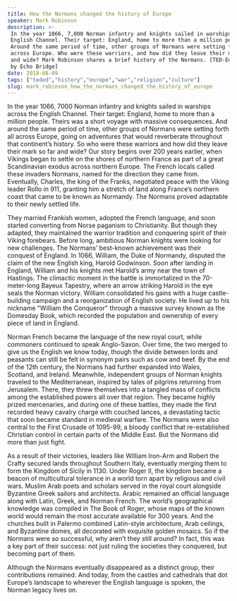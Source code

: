 ```yaml
---
title: How the Normans changed the history of Europe
speaker: Mark Robinson
description: >-
 In the year 1066, 7,000 Norman infantry and knights sailed in warships across the
 English Channel. Their target: England, home to more than a million people.
 Around the same period of time, other groups of Normans were setting forth all
 across Europe. Who were these warriors, and how did they leave their mark so far
 and wide? Mark Robinson shares a brief history of the Normans. [TED-Ed Animation
 by Echo Bridge]
date: 2018-08-09
tags: ["teded","history","europe","war","religion","culture"]
slug: mark_robinson_how_the_normans_changed_the_history_of_europe
---
```


In the year 1066, 7000 Norman infantry and knights sailed in warships across the English
Channel. Their target: England, home to more than a million people. Theirs was a short
voyage with massive consequences. And around the same period of time, other groups of
Normans were setting forth all across Europe, going on adventures that would reverberate
throughout that continent’s history. So who were these warriors and how did they leave 
their mark so far and wide? Our story begins over 200 years earlier, when Vikings began to
settle on the shores of northern France as part of a great Scandinavian exodus across
northern Europe. The French locals called these invaders Normans, named for the direction
they came from. Eventually, Charles, the king of the Franks, negotiated peace with the
Viking leader Rollo in 911, granting him a stretch of land along France’s northern coast
that came to be known as Normandy. The Normans proved adaptable to their newly settled
life.

They married Frankish women, adopted the French language, and soon started converting 
from Norse paganism to Christianity. But though they adapted, they maintained the warrior
tradition and conquering spirit of their Viking forebears. Before long, ambitious Norman
knights were looking for new challenges. The Normans’ best-known achievement was their
conquest of England. In 1066, William, the Duke of Normandy, disputed the claim of the
new English king, Harold Godwinson. Soon after landing in England, William and his knights
met Harold’s army near the town of Hastings. The climactic moment in the battle is
immortalized in the 70-meter-long Bayeux Tapestry, where an arrow striking Harold in the
eye seals the Norman victory. William consolidated his gains with a huge castle-building
campaign and a reorganization of English society. He lived up to his nickname "William
the Conqueror" through a massive survey known as the Domesday Book, which recorded the
population and ownership of every piece of land in England.

Norman French became the language of the new royal court, while commoners continued to
speak Anglo-Saxon. Over time, the two merged to give us the English we know today, though
the divide between lords and peasants can still be felt in synonym pairs such as cow and
beef. By the end of the 12th century, the Normans had further expanded into Wales,
Scotland, and Ireland. Meanwhile, independent groups of Norman knights traveled to the
Mediterranean, inspired by tales of pilgrims returning from Jerusalem. There, they threw
themselves into a tangled mass of conflicts among the established powers all over that
region. They became highly prized mercenaries, and during one of these battles, they made
the first recorded heavy cavalry charge with couched lances, a devastating tactic that
soon became standard in medieval warfare. The Normans were also central to the First
Crusade of 1095-99, a bloody conflict that re-established Christian control in certain
parts of the Middle East. But the Normans did more than just fight.

As a result of their victories, leaders like William Iron-Arm and Robert the Crafty
secured lands throughout Southern Italy, eventually merging them to form the Kingdom of
Sicily in 1130. Under Roger II, the kingdom became a beacon of multicultural tolerance in
a world torn apart by religious and civil wars. Muslim Arab poets and scholars served in
the royal court alongside Byzantine Greek sailors and architects. Arabic remained an
official language along with Latin, Greek, and Norman French. The world’s geographical
knowledge was compiled in The Book of Roger, whose maps of the known world would remain
the most accurate available for 300 years. And the churches built in Palermo combined
Latin-style architecture, Arab ceilings, and Byzantine domes, all decorated with exquisite
golden mosaics. So if the Normans were so successful, why aren’t they still around? In
fact, this was a key part of their success: not just ruling the societies they conquered,
but becoming part of them.

Although the Normans eventually disappeared as a distinct group, their contributions
remained. And today, from the castles and cathedrals that dot Europe’s landscape to
wherever the English language is spoken, the Norman legacy lives on.

<!--
ad_duration=0
event="TED-Ed"
external_start_time=0
intro_duration=0
is_subtitle_required="False"
is_talk_featured="False"
language="en"
language_swap="False"
native_language="en"
number_of_related_talks=6
number_of_speakers=1
number_of_subtitled_videos=0
number_of_tags=6
number_of_talk_download_languages=19
number_of_talk_more_resources=0
number_of_talk_recommendations=0
number_of_talks_take_actions=0
post_ad_duration=0
published_timestamp="2018-08-09 19:44:52"
recording_date="2018-08-09"
speaker_is_published=0
speaker_name="Mark Robinson"
talk_name="How the Normans changed the history of Europe"
talks_tags=["teded","history","europe","war","religion","culture"]
url_photo_talk="https://s3.amazonaws.com/talkstar-photos/uploads/79a9fcf7-62ee-421d-9883-59abbdd57609/Normans_textless_logo.jpg"
url_webpage="https://www.ted.com/talks/mark_robinson_how_the_normans_changed_the_history_of_europe"
video_type_name="TED-Ed Original"
-->